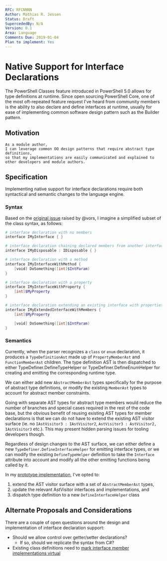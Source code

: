 ```yaml
---
RFC: RFCNNNN
Author: Mathias R. Jessen
Status: Draft
SupercededBy: N/A
Version: 0.1
Area: Language
Comments Due: 2019-01-04
Plan to implement: Yes
---
```


# Native Support for Interface Declarations

The PowerShell Classes feature introduced in PowerShell 5.0 allows for type definitions at runtime. Since open sourcing PowerShell Core, one of the most oft-repeated feature request I've heard from community members is the ability to also declare and define interfaces at runtime, usually for ease of implementing common software design pattern such as the Builder pattern.

## Motivation

    As a module author,
    I can leverage common OO design patterns that require abstract type definitions,
    so that my implementations are easily communicated and explained to other developers and module authors.

## Specification

Implementing native support for interface declarations require both syntactical and semantic changes to the language engine.

### Syntax

Based on the [original issue](https://github.com/PowerShell/PowerShell/issues/2223) raised by @vors, I imagine a simplified subset of the class syntax, as follows:

```powershell
# interface declaration with no members
interface IMyInterface { }

# interface declaration chaining declared members from another interface
interface IMyDisposable : IDisposable { }

# interface declaration with a method
interface IMyInterfaceWithMethod {
    [void] DoSomething([int]$IntParam)
}

# interface declaration with a property
interface IMyInterfaceWithProperty {
    [int]$MyProperty
}

# interface declaration extending an existing interface with properties and methods
interface IMyExtendedInterfaceWithMembers {
    [int]$MyProperty

    [void] DoSomething([int]$IntParam)
}
```

### Semantics

Currently, when the parser recognizes a `class` or `enum` declaration, it produces a `TypeDefinitionAst` made up of `PropertyMemberAst` and `FunctionMemberAst` children. The type definition AST is then dispatched to either TypeDefiner.DefineTypeHelper or TypeDefiner.DefineEnumHelper for creating and emitting the corresponding runtime type.

We can either add new `AbstractMemberAst` types specifically for the purpose of abstract type definitions, or modify the existing `MemberAst` types to account for abstract member constraints.

Going with separate AST types for abstract type members would reduce the number of branches and special cases required in the rest of the code base, but the obvious benefit of reusing existing AST types for member declarations is that we can do not have to extend the existing AST visitor surface (ie. no `IAstVisitor3 : IAstVisitor2`, `AstVisitor3 : AstVisitor2, IAstVisitor3` etc.). This may present hidden parsing issues for tooling developers though.

Regardless of design changes to the AST surface, we can either define a new `TypeDefiner.DefineInterfaceHelper` for emitting interface types, or we can modify the existing `DefineTypeHelper` definition to take the `Interface` attribute into account and modify all the other emitting functions being called by it.

In my [prototype implementation](https://github.com/IISResetMe/PowerShell/tree/feature/interfaces), I've opted to: 

 1. extend the AST visitor surface with a set of `AbstractMemberAst` types,
 2. update the relevant AstVisitor interfaces and implementations, and
 3. dispatch type definition to a new `DefineInterfaceHelper` class

## Alternate Proposals and Considerations

There are a couple of open questions around the design and implementation of interface declaration support:

 - Should we allow control over getter/setter declarations?
   - If so, should we replicate the syntax from C#?
 - Existing class definitions need to [mark interface member implementations virtual](https://github.com/PowerShell/PowerShell/issues/8302)